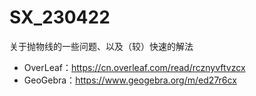 # SX_230422
关于抛物线的一些问题、以及（较）快速的解法

- OverLeaf：https://cn.overleaf.com/read/rcznyvftvzcx
- GeoGebra：https://www.geogebra.org/m/ed27r6cx
